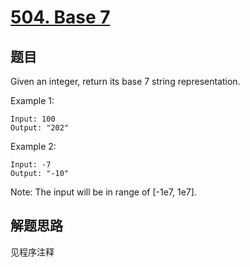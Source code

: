 # [504. Base 7](https://leetcode.com/problems/base-7/)

## 题目

Given an integer, return its base 7 string representation.

Example 1:

```text
Input: 100
Output: "202"
```

Example 2:

```text
Input: -7
Output: "-10"
```

Note:
The input will be in range of [-1e7, 1e7].

## 解题思路

见程序注释
